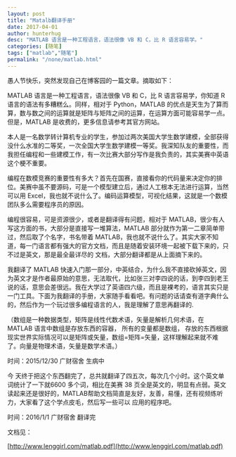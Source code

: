 ```yaml
---
layout: post
title: "Matalb翻译手册"
date: 2017-04-01
author: hunterhug
desc: "MATLAB 语言是一种工程语言，语法很像 VB 和 C，比 R 语言容易学。"
categories: [随笔]
tags: ["matlab","随笔"]
permalink: "/none/matlab.html"
--- 
```


愚人节快乐，突然发现自己在博客园的一篇文章。摘取如下：

MATLAB 语言是一种工程语言，语法很像 VB 和 C，比 R 语言容易学，你知道 R 语言的语法有多糟糕么。同样，相对于 Python，MATLAB 的优点是天生为了算而算，数与数之间的运算就是矩阵与矩阵之间的运算，在运算方面可能容易学一点。但是，MATLAB 是收费的，更多信息请参考其官方网站。 

本人是一名数学转计算机专业的学生，参加过两次美国大学生数学建模，全部获得没什么水准的二等奖，一次全国大学生数学建模一等奖。我深知队友的重要性，而我担任编程和一些建模工作，有一次比赛大部分写作是我负责的，其实美赛中英语这个梗不重要。

编程在数模竞赛的重要性有多大？首先在国赛，直接看你的代码量来决定你的排位。美赛中虽不要源码，可是一个模型建立后，通过人工根本无法进行运算，当然可以用 Excel，我也就不说什么了。编码运算模型，可视化结果，这就是一个数模团队多么需要程序员的原因。


编程很容易，可是资源很少，或者是翻译得有问题，相对于 MATLAB，很少有人写这方面的书，大部分是直接写一堆算法，MATLAB 部分就作为第一二章简单带过，然后取了个名字，书名带着 MATLAB，我也就不说什么了。其实大家不知道，每一门语言都有强大的官方文档，而且是随着安装环境一起被下载下来的，只不过是英文，那是最全最详尽的 文档，大部分翻译都是从上面摘下来的。
 

我翻译了 MATLAB 快速入门那一部分，中英结合，为什么我不直接砍掉英文，因为英文才是作者最原始的意思，无法取代，比如张三对李四说的话，到李四到老王说的话，意思会差很远。我在大学过了英语四六级，而且是裸考的，语言其实只是一门工具。下面为我翻译的手册，大家随手看看吧。有问题的话请查有道字典什么的，然后作为一个玩过很多编程语言的人，我是理解了意思再翻译的. 

（数组是一种数据类型，矩阵是线性代数术语，矢量是解析几何术语，在 MATLAB 语言中数组是存放东西的容器， 所有的变量都是数组， 存放的东西根据现实世界实际情况可以是矩阵或矢量，数组=矩阵=矢量，这样理解起来就不难了。向量是物理术语，矢量是数学术语。）

时间：2015/12/30
广财宿舍 生病中


今 天终于把这个东西翻完了，总共就翻译了四五次，每次几个小时。这个英文单词统计了一下就6600 多个词，相比在美赛 38 页全是英文的，明显有点弱。英文读起来还是很好的，MATLAB帮助文档简直是友好，友善，易懂，还有视频练听力，大家看了这个学点皮毛，然后写一些可以 应用的程序吧。
 

时间：2016/1/1
广财宿舍 翻译完
 

文档见：

[http://www.lenggirl.com/matlab.pdf](http://www.lenggirl.com/matlab.pdf) 
